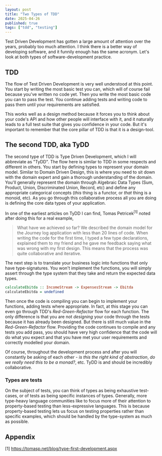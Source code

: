 ```yaml
---
layout: post
title: "Two Types of TDD"
date: 2025-04-26
published: true
tags: ["tdd", "testing"]
---
```


Test Driven Development has gotten a large amount of attention over the years, probably too much attention. I think there is a better way of developing software, and it funnily enough has the same acronym. Let's look at both types of software-development practice.

## TDD

The flow of Test Driven Development is very well understood at this point. You start by writing the most basic test you can, which will of course fail because you've written no code yet. Then you write the most basic code you can to pass the test. You continue adding tests and writing code to pass them until your requirements are satisfied.

This works well as a design method because it forces you to think about your code's API and how other people will interface with it, and it naturally leads to a full test suite that gives you confidence in your code. But it's important to remember that the core pillar of TDD is that it is a design-tool.

## The second TDD, aka TyDD

The second type of TDD is Type Driven Development, which I will abbreviate as "TyDD". The flow here is similar to TDD in some respects and different in others. You start by defining types to represent your domain model. Similar to Domain Driven Design, this is where you need to sit down with the domain expert and gain a thorough understanding of the domain. You'll generally represent the domain through Algebraic Data Types (Sum, Product, Union, Discriminated Union, Record, etc) and define any appropriate categorical concepts (*this* thing is a functor, or *that* thing is a monoid, etc). As you go through this collaborative process all you are doing is defining the core data types of your application.

In one of the earliest articles on TyDD I can find, Tomas Petricek<sup>[1]</sup> noted after doing this for a real example,

> What have we achieved so far? We described the domain model for the Journey log application with less than 20 lines of code. When writing the code for the first time, I typed a few type declarations, explained them to my friend and he gave me feedback saying what was wrong with my first design. This means that the process was quite collaborative and iterative.

The next step is to translate your business logic into functions that only have type-signatures. You won't implement the functions, you will simply assert through the type system that they take and return the expected data types. 

```haskell
calculateEbitda :: IncomeStream -> ExpensesStream -> Ebitda
calculateEbitda = undefined
```

Then once the code is compiling you can begin to implement your functions, adding tests where appropriate. In fact, at this stage you can even go through TDD's *Red-Green-Refactor* flow for each function. The only difference is that you are not *designing* your code through the tests because it has already been designed. But there is still much value in the *Red-Green-Refactor* flow. Providing the code continues to compile and any tests you add pass, you should have very high confidence that the code will do what you expect and that you have met your user requirements and correctly modelled your domain.

Of course, throughout the development process and after you will constantly be asking of each other - *is this the right kind of abstraction*, *do we really need this to be a monad?*, etc. TyDD is and should be incredibly collaborative.

### Types are tests

On the subject of tests, you can think of types as being exhaustive test-cases, or of tests as being specific instances of types. Generally, more type-heavy language communities like to focus more of their attention to property-based testing than less-expressive languages. This is because property-based testing lets us focus on testing properties rather than specific examples, which should be handled by the type-system as much as possible.

## Appendix

[1] https://tomasp.net/blog/type-first-development.aspx

